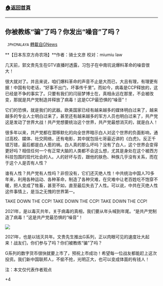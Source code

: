 ###  [:house:返回首頁](https://github.com/ourhimalayas/txt)
---

## 你被教练“骗”了吗？你发出“噪音”了吗？
` JPHIMALAYA` [轉載自GNews](https://gnews.org/zh-hans/934913/)

**【日本东京方舟农场】**作者：骑士文彦 校对：miumiu law

几天前，郭文贵先生在GTV直播时透露，习包子在中南坑说爆料革命的噪音很大！

很大就对了。并且来说，咱们爆料革命的声音不止是大而已，大且有理，有理更有据！中国有句老话，“好事不出门，坏事传千里”。而如今，病毒是CCP释放的，这已经是不争的事实了。只要有我们的闫丽梦博士在，真相永远在那里，不会被改变，那就是共产党制造并释放了病毒！这是CCP最恐惧的“噪音”！

它们的恐惧，就是我们的武器。欧美国家已经有越来越多的媒体明白过来了，越来越多的专业人士明白过来了，甚至还有越来越多的军方人员也明白过来了，共产党这是发动了世界大战！共产党想要统治这个世界，共产党最想消灭的，就是白人！

很多年以来，共产党都在潜移默化的向全世界暗示白人对这个世界的负面影响，通过高校、媒体、社交网络，还有电影，其中就包括七哥最近讲的《白虎》。反正千错万错，最后都是白人惹的祸。白人真的那么坏吗？没有了白人，这个世界会变得更好吗？相信任何一个有正常大脑的人类都不会这么想，尤其是身处在这个被西方科技包围的现代社会的人。人的好坏与否，跟他的肤色、种族几乎没有关系，而在于这个人是否有人性？

谁有人性？共产党有人性吗？非但没有，它们还灭绝人性！中共统治中国人70多年来，利用各种运动、各种革命，制造了各种灾难，在灾难中让老百姓吃不饱穿不暖，把人变成了牲畜，甚至不如，直至最后失去了人性。可以说，中共在灭绝人性这件事情上，是当之无愧的世界第一。

TAKE DOWN THE CCP! TAKE DOWN THE CCP! TAKE DOWN THE CCP!

2021年，是以毒灭共年，关于病毒的真相，我们要从年头喊到年尾。“是共产党制造了病毒！”这是共产党最恐惧的“噪音”！

![]()![](https://gnews.org/wp-content/uploads/2021/02/図1-22.png)

2021年，也是以钱灭共年。文贵先生推出G系列，正以肉眼可见的速度壮大起来！战友们，你们参与了吗？你们被教练“骗”了吗？

G系列的数字货币很快就要上市了，预祝上市成功！希望每一位战友都能赶上这次投资。我们新中国联邦人，不偷不抢，光明正大，也可以变成体面的有钱人！

注：本文仅代表作者观点

+4
